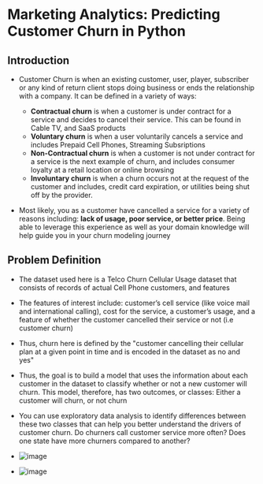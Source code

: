 # Marketing Analytics: Predicting Customer Churn in Python

## Introduction
* Customer Churn is when an existing customer, user, player, subscriber or any kind of return client stops doing business or ends the relationship with a company. It can be defined in a variety of ways:

  * **Contractual churn** is when a customer is under contract for a service and decides to cancel their service. This can be found in Cable TV, and SaaS products
  * **Voluntary churn** is when a user voluntarily cancels a service and includes Prepaid Cell Phones, Streaming Subsriptions
  * **Non-Contractual churn** is when a customer is not under contract for a service is the next example of churn, and includes consumer loyalty at a retail location or online browsing
  * **Involuntary churn** is when a churn occurs not at the request of the customer and includes, credit card expiration, or utilities being shut off by the provider.
*  Most likely, you as a customer have cancelled a service for a variety of reasons including: **lack of usage, poor service, or better price**. Being able to leverage this experience as well as your domain knowledge will help guide you in your churn modeling journey

## Problem Definition
* The dataset used here is a Telco Churn Cellular Usage dataset that consists of records of actual Cell Phone customers, and features
* The features of interest include: customer’s cell service (like voice mail and international calling), cost for the service, a customer’s usage, and a feature of whether the customer cancelled their service or not (i.e customer churn)
* Thus, churn here is defined by the "customer cancelling their cellular plan at a given point in time and is encoded in the dataset as no and yes"
* Thus, the goal is to build a model that uses the information about each customer in the dataset to classify whether or not a new customer will churn. This model, therefore, has two outcomes, or classes: Either a customer will churn, or not churn
* You can use exploratory data analysis to identify differences between these two classes that can help you better understand the drivers of customer churn. Do churners call customer service more often? Does one state have more churners compared to another?
* ![image](https://github.com/IsaacMwendwa/Predicting-Customer-Churn-Python/assets/51324520/b21c7058-d5af-4355-9c63-e6208116e4ce)

* ![image](https://github.com/IsaacMwendwa/Predicting-Customer-Churn-Python/assets/51324520/163fad10-2a21-4328-a472-c64c78bfaf11)

